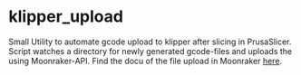 # klipper_upload
Small Utility to automate gcode upload to klipper after slicing in PrusaSlicer. Script watches a directory for newly generated 
gcode-files and uploads the using Moonraker-API.
Find the docu of the file upload in Moonraker [here](https://moonraker.readthedocs.io/en/latest/web_api/#file-upload).


